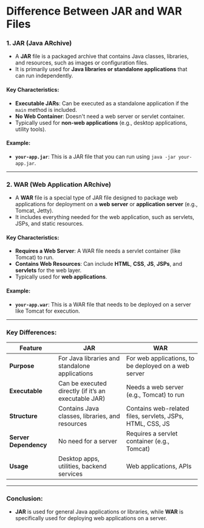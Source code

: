 # Difference Between JAR and WAR Files

### 1. **JAR (Java ARchive)**
   - A **JAR** file is a packaged archive that contains Java classes, libraries, and resources, such as images or configuration files.
   - It is primarily used for **Java libraries or standalone applications** that can run independently.

#### Key Characteristics:
   - **Executable JARs**: Can be executed as a standalone application if the `main` method is included.
   - **No Web Container**: Doesn't need a web server or servlet container.
   - Typically used for **non-web applications** (e.g., desktop applications, utility tools).
   
#### Example:
   - **`your-app.jar`**: This is a JAR file that you can run using `java -jar your-app.jar`.

---

### 2. **WAR (Web Application ARchive)**
   - A **WAR** file is a special type of JAR file designed to package web applications for deployment on a **web server** or **application server** (e.g., Tomcat, Jetty).
   - It includes everything needed for the web application, such as servlets, JSPs, and static resources.

#### Key Characteristics:
   - **Requires a Web Server**: A WAR file needs a servlet container (like Tomcat) to run.
   - **Contains Web Resources**: Can include **HTML**, **CSS**, **JS**, **JSPs**, and **servlets** for the web layer.
   - Typically used for **web applications**.

#### Example:
   - **`your-app.war`**: This is a WAR file that needs to be deployed on a server like Tomcat for execution.

---

### Key Differences:
| Feature                        | **JAR**                           | **WAR**                                |
|---------------------------------|-----------------------------------|----------------------------------------|
| **Purpose**                     | For Java libraries and standalone applications | For web applications, to be deployed on a web server |
| **Executable**                  | Can be executed directly (if it’s an executable JAR) | Needs a web server (e.g., Tomcat) to run |
| **Structure**                    | Contains Java classes, libraries, and resources | Contains web-related files, servlets, JSPs, HTML, CSS, JS |
| **Server Dependency**           | No need for a server | Requires a servlet container (e.g., Tomcat) |
| **Usage**                       | Desktop apps, utilities, backend services | Web applications, APIs |

---

### Conclusion:
- **JAR** is used for general Java applications or libraries, while **WAR** is specifically used for deploying web applications on a server.
